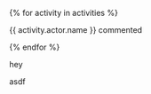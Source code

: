 {% for activity in activities %}
<p>{{ activity.actor.name }} commented</p>
{% endfor %}

hey

asdf

